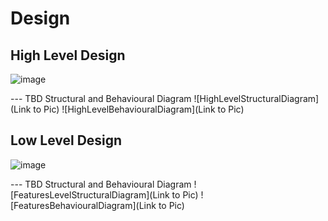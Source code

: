 # Design

## High Level Design 

![image](https://user-images.githubusercontent.com/78871033/111778847-5201d800-88db-11eb-9150-d5ea7c3208ad.png)


--- TBD Structural and Behavioural Diagram
![HighLevelStructuralDiagram](Link to Pic)
![HighLevelBehaviouralDiagram](Link to Pic)

## Low Level Design 
![image](https://user-images.githubusercontent.com/78871033/111780972-1fa5aa00-88de-11eb-8ba6-ee778e649d48.png)

--- TBD Structural and Behavioural Diagram
![FeaturesLevelStructuralDiagram](Link to Pic)
![FeaturesBehaviouralDiagram](Link to Pic)
